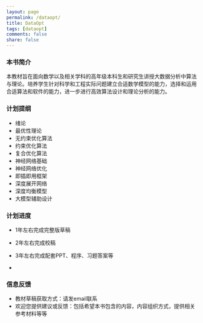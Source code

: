 ```yaml
---
layout: page
permalink: /dataopt/
title: DataOpt
tags: [dataopt]
comments: false
share: false
---
```



### 本书简介
本教材旨在面向数学以及相关学科的高年级本科生和研究生讲授大数据分析中算法与理论。培养学生针对科学和工程实际问题建立合适数学模型的能力，选择和运用合适算法和软件的能力，进一步进行高效算法设计和理论分析的能力。


  

### 计划提纲
* 绪论 <br>
* 最优性理论 <br>
* 无约束优化算法  <br>
* 约束优化算法   <br>
* 复合优化算法   <br>
* 神经网络基础   <br>
* 神经网络优化   <br>
* 即插即用框架   <br>
* 深度展开网络   <br>
* 深度均衡模型   <br>
* 大模型辅助设计 <br>



### 计划进度
* 1年左右完成完整版草稿
* 2年左右完成校稿
* 3年左右完成配套PPT、程序、习题答案等

* 
### 信息反馈
* 教材草稿获取方式：请发email联系 <br>
* 欢迎您提供建议或反馈：包括希望本书包含的内容，内容组织方式，提供相关参考材料等等 <br>
